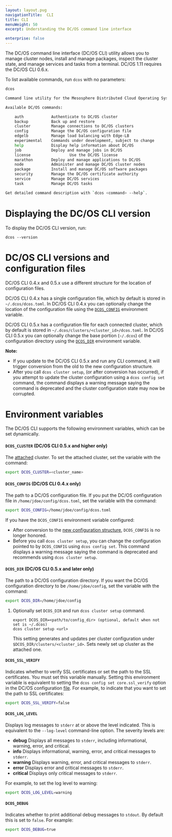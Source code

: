 ```yaml
---
layout: layout.pug
navigationTitle:  CLI
title: CLI
menuWeight: 50
excerpt: Understanding the DC/OS command line interface

enterprise: false
---
```


The DC/OS command line interface (DC/OS CLI) utility allows you to manage cluster nodes, install and manage packages, inspect the cluster state, and manage services and tasks from a terminal. DC/OS 1.11 requires the DC/OS CLI 0.6.x.

To list available commands, run `dcos` with no parameters:

```bash
dcos

Command line utility for the Mesosphere Distributed Cloud Operating System (DC/OS). The Mesosphere DC/OS is a distributed operating system built around Apache Mesos. This utility provides tools for easy management of a DC/OS installation.

Available DC/OS commands:

	auth           	Authenticate to DC/OS cluster
	backup          Back up and restore
	cluster        	Manage connections to DC/OS clusters
	config         	Manage the DC/OS configuration file
	edgelb          Manage load balancing with Edge-LB
	experimental   	Commands under development, subject to change
	help           	Display help information about DC/OS
	job            	Deploy and manage jobs in DC/OS
	license					Use the DC/OS license
	marathon       	Deploy and manage applications to DC/OS
	node           	Administer and manage DC/OS cluster nodes
	package        	Install and manage DC/OS software packages
	security        Manage the DC/OS certificate authority
	service        	Manage DC/OS services
	task           	Manage DC/OS tasks

Get detailed command description with `dcos <command> --help`.
```

# Displaying the DC/OS CLI version

To display the DC/OS CLI version, run:

```
dcos --version
```

<a name="configuration-files"></a>
# DC/OS CLI versions and configuration files

DC/OS CLI 0.4.x and 0.5.x use a different structure for the location of configuration files.

DC/OS CLI 0.4.x has a single configuration file, which by default is stored in `~/.dcos/dcos.toml`. In DC/OS CLI 0.4.x you can optionally change the location of the configuration file using the [`DCOS_CONFIG`](#dcos-config) environment variable.

DC/OS CLI 0.5.x has a configuration file for each connected cluster, which by default is stored in `~/.dcos/clusters/<cluster_id>/dcos.toml`. In DC/OS CLI 0.5.x you can optionally change the base portion (`~/.dcos`) of the configuration directory using the [`DCOS_DIR`](#dcos-cdir) environment variable.

**Note:**
- If you update to the DC/OS CLI 0.5.x and run any CLI command, it will trigger conversion from the old to the new configuration structure.
- After you call `dcos cluster setup`, (or after conversion has occurred), if you attempt to update the cluster configuration using a `dcos config set` command, the command displays a warning message saying the command is deprecated and the cluster configuration state may now be corrupted.

# Environment variables

The DC/OS CLI supports the following environment variables, which can be set dynamically.

<a name="dcos-cluster"></a>
#### `DCOS_CLUSTER` (DC/OS CLI 0.5.x and higher only)

The [attached](/1.10/cli/command-reference/dcos-cluster/dcos-cluster-attach/) cluster. To set the attached cluster, set the variable with the command:

```bash
export DCOS_CLUSTER=<cluster_name>
```

<a name="dcos-config"></a>
#### `DCOS_CONFIG` (DC/OS CLI 0.4.x only)

The path to a DC/OS configuration file. If you put the DC/OS configuration file in `/home/jdoe/config/dcos.toml`, set the variable with the command:

```bash
export DCOS_CONFIG=/home/jdoe/config/dcos.toml
```

If you have the `DCOS_CONFIG` environment variable configured:

- After conversion to the [new configuration structure](#configuration-files), `DCOS_CONFIG` is no longer honored.
- Before you call `dcos cluster setup`, you can change the configuration pointed to by `DCOS_CONFIG` using `dcos config set`. This command displays a warning message saying the command is deprecated and recommends using `dcos cluster setup`.


<a name="dcos-dir"></a>
#### `DCOS_DIR` (DC/OS CLI 0.5.x and later only)

The path to a DC/OS configuration directory. If you want the DC/OS configuration directory to be `/home/jdoe/config`, set the variable with the command:

```bash
export DCOS_DIR=/home/jdoe/config
```

1. Optionally set `DCOS_DIR` and run `dcos cluster setup` command.

    ```
    export DCOS_DIR=<path/to/config_dir> (optional, default when not set is ~/.dcos)
    dcos cluster setup <url>
    ```

   This setting generates and updates per cluster configuration under `$DCOS_DIR/clusters/<cluster_id>`. Sets newly set up cluster as the attached one.


<a name="dcos-ssl-verify"></a>
#### `DCOS_SSL_VERIFY`
Indicates whether to verify SSL certificates or set the path to the SSL certificates. You must set this variable manually. Setting this environment variable is equivalent to setting the `dcos config set core.ssl_verify` option in the DC/OS configuration [file](#configuration-files). For example, to indicate that you want to set the path to SSL certificates:

```bash
export DCOS_SSL_VERIFY=false
```

<a name="dcos-log-level"></a>
#### `DCOS_LOG_LEVEL`
Displays log messages to `stderr` at or above the level indicated. This is equivalent to the `--log-level` command-line option. The severity levels are:

*   **debug** Displays all messages to `stderr`, including informational, warning, error, and critical.
*   **info** Displays informational, warning, error, and critical messages to `stderr`.
*   **warning** Displays warning, error, and critical messages to `stderr`.
*   **error** Displays error and critical messages to `stderr`.
*   **critical** Displays only critical messages to `stderr`.

For example, to set the log level to warning:

```bash
export DCOS_LOG_LEVEL=warning
```

<a name="dcos-debug"></a>
#### `DCOS_DEBUG`
Indicates whether to print additional debug messages to `stdout`. By default this is set to `false`. For example:

```bash
export DCOS_DEBUG=true
```
